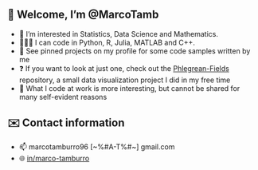 ## 👋 Welcome, I’m @MarcoTamb
- 👀 I’m interested in Statistics, Data Science and Mathematics. 
- 👨🏻‍💻 I can code in Python, R, Julia, MATLAB and C++. 
- 📌 See pinned projects on my profile for some code samples written by me
- ❓ If you want to look at just one, check out the [Phlegrean-Fields](https://github.com/MarcoTamb/Phlegrean-Fields) repository, a small data visualization project I did in my free time
- 🤫 What I code at work is more interesting, but cannot be shared for many self-evident reasons
## ✉️ Contact information
- 📫 marcotamburro96 [~%#A-T%#~] gmail.com
- 🌐 [in/marco-tamburro](https://www.linkedin.com/in/marco-tamburro)


